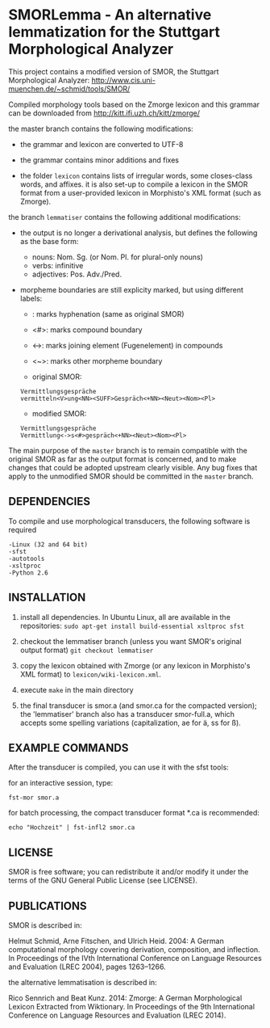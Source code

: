 SMORLemma - An alternative lemmatization for the Stuttgart Morphological Analyzer
=============================================================================

This project contains a modified version of SMOR, the Stuttgart Morphological Analyzer: http://www.cis.uni-muenchen.de/~schmid/tools/SMOR/

Compiled morphology tools based on the Zmorge lexicon and this grammar can be downloaded from http://kitt.ifi.uzh.ch/kitt/zmorge/

the master branch contains the following modifications:

- the grammar and lexicon are converted to UTF-8
- the grammar contains minor additions and fixes

- the folder `lexicon` contains lists of irregular words, some closes-class words, and affixes.
it is also set-up to compile a lexicon in the SMOR format from a user-provided lexicon in Morphisto's XML format (such as Zmorge).


the branch `lemmatiser` contains the following additional modifications:

- the output is no longer a derivational analysis, but defines the following as the base form:
    - nouns: Nom. Sg. (or Nom. Pl. for plural-only nouns)
    - verbs: infinitive
    - adjectives: Pos. Adv./Pred.

- morpheme boundaries are still explicity marked, but using different labels:

    - <TRUNC>: marks hyphenation (same as original SMOR)
    - <#>: marks compound boundary
    - <->: marks joining element (Fugenelement) in compounds
    - <~>: marks other morpheme boundary

    - original SMOR:
    ```
    Vermittlungsgespräche
    vermitteln<V>ung<NN><SUFF>Gespräch<+NN><Neut><Nom><Pl>
    ```

    - modified SMOR:
    ```
    Vermittlungsgespräche
    Vermittlung<->s<#>gespräch<+NN><Neut><Nom><Pl>
    ```

The main purpose of the `master` branch is to remain compatible with the original SMOR as far as the output format is concerned, and to make changes that could be adopted upstream clearly visible.
Any bug fixes that apply to the unmodified SMOR should be committed in the `master` branch.


DEPENDENCIES
------------

To compile and use morphological transducers, the following software is required

    -Linux (32 and 64 bit)
    -sfst
    -autotools
    -xsltproc
    -Python 2.6


INSTALLATION
------------

1. install all dependencies. In Ubuntu Linux, all are available in the repositories:
    `sudo apt-get install build-essential xsltproc sfst`

2. checkout the lemmatiser branch (unless you want SMOR's original output format)
    `git checkout lemmatiser`

3. copy the lexicon obtained with Zmorge (or any lexicon in Morphisto's XML format) to `lexicon/wiki-lexicon.xml`.

4. execute `make` in the main directory

5. the final transducer is smor.a (and smor.ca for the compacted version); the 'lemmatiser' branch also has a transducer smor-full.a, which accepts some spelling variations (capitalization, ae for ä, ss for ß).


EXAMPLE COMMANDS
----------------

After the transducer is compiled, you can use it with the sfst tools:

for an interactive session, type:

    fst-mor smor.a

for batch processing, the compact transducer format *.ca is recommended:

    echo "Hochzeit" | fst-infl2 smor.ca


LICENSE
-------

SMOR is free software; you can redistribute it and/or modify it under the terms of the GNU General Public License (see LICENSE).


PUBLICATIONS
------------

SMOR is described in:

Helmut Schmid, Arne Fitschen, and Ulrich Heid. 2004:
   A German computational morphology covering derivation, composition, and inflection. 
   In Proceedings of the IVth International Conference on Language Resources and Evaluation (LREC 2004), pages 1263–1266.

the alternative lemmatisation is described in:

Rico Sennrich and Beat Kunz. 2014:
   Zmorge: A German Morphological Lexicon Extracted from Wiktionary.
   In Proceedings of the 9th International Conference on Language Resources and Evaluation (LREC 2014).
